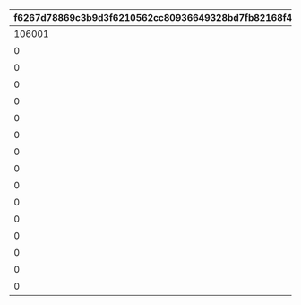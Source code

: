 |f6267d78869c3b9d3f6210562cc80936649328bd7fb82168f4ca5c61d7fabe7e|912cbb772f7cf9b86b0a2e0dd5b9344345b9625a47a9b0ecf3b52a459f170c45|ca49034bf5da28e0ab10779a884a6f0e1c6f76caca00368a5583fa0ab1789c57|044f32eb7fcc4366a8a8287a201ac2cf5859d607cfa08f031f8b66862866caa0|5e53f2a94a20d9fadf91b20cacfe94c0d3aaa3d603863b46ea6b4ce4d778d519|71930ddfa55684c6453e71aea28d70f22f019e0a9b718a8c45472bca3c1b0c21|cd6c948d07b47524a6a750bd5364ccb9e5e0bfbd814ec6a526f91c6dd4cd317e|c4b65602f4a1181db5b253b9bf544669cea8c026adaaf916dbbf9ee5f9f74842|5b26f7c5cbebed2f8c9da19db71da4db24a5a9f314c08debd258ab961ad60bfb|9953d580a7308652ba4659980d779956b327cddbfa536f3eaf3f4e4f918f1d59|e190f89836e1c9f7c8317a49c5f720c9e49ffeaf1eb52e78380641489af1b184|4175cd5989ac768852fc1f3b9b2ea0340e9bcc958076345e327f1a30440cc112|
| --- | --- | --- | --- | --- | --- | --- | --- | --- | --- | --- | --- |
|106001|8|1|5146061|105801|105901|1|2024/05/31 12:00:00|10146|グランハニーコースター1|20|91002|
|0|8|1|5146062|100901|0|1|2024/06/01 12:00:00|10146|グランハニーコースター2|20|91002|
|0|8|1|5146063|106601|0|1|2024/06/03 12:00:00|10146|グランハニーコースター3|20|91002|
|0|8|1|5146064|105801|131501|2|2024/06/01 12:00:00|10146|ぷかぷかフラワー観覧車1|20|91002|
|0|8|1|5146065|130901|131001|2|2024/06/03 12:00:00|10146|ぷかぷかフラワー観覧車2|20|91002|
|0|8|1|5146066|104001|0|2|2024/06/02 12:00:00|10146|ぷかぷかフラワー観覧車3|20|91002|
|0|8|1|5146067|106501|106601|3|2024/05/31 12:00:00|10146|ベリーシュガリーコーヒーカップ1|20|91002|
|0|8|1|5146068|105801|106001|3|2024/06/02 12:00:00|10146|ベリーシュガリーコーヒーカップ2|20|91002|
|0|8|1|5146069|131301|131401|3|2024/06/01 12:00:00|10146|ベリーシュガリーコーヒーカップ3|20|91002|
|0|8|1|5146070|102101|0|4|2024/06/02 12:00:00|10146|ダイブ・トゥ・ザ・３Dワールド1|20|91002|
|0|8|1|5146071|130901|0|4|2024/05/31 12:00:00|10146|ダイブ・トゥ・ザ・３Dワールド2|20|91002|
|0|8|2|5146072|0|0|0|2024/05/31 12:00:00|10146|キャスト紹介：バロメッツ|20|91002|
|0|8|2|5146073|0|0|0|2024/05/31 12:00:00|10146|キャスト紹介：チュウジ＆チュウザ|20|91002|
|0|8|2|5146074|0|0|0|2024/05/31 12:00:00|10146|キャスト紹介：トイキング|20|91002|
|0|8|2|5146075|0|0|0|2024/05/31 12:00:00|10146|キャスト紹介：招き猫|20|91002|
|0|15|3|5146901|0|0|0|2024/05/31 12:00:00|10146|魔物のパレード|1|11001313|